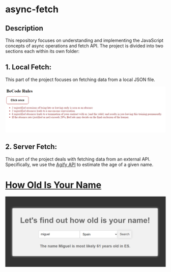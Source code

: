 # async-fetch

## Description

This repository focuses on understanding and implementing the JavaScript concepts of async operations and fetch API. The project is divided into two sections each within its own folder:

## 1. **Local Fetch**:
 This part of the project focuses on fetching data from a local JSON file.

![Alt text](<assets/pr- 1.png>)

## 2. **Server Fetch**:
 This part of the project deals with fetching data from an external API. Specifically, we use the [Agify API](https://api.agify.io) to estimate the age of a given name.

# [How Old Is Your Name ](https://how-old-is-your-name.netlify.app/)

![Alt text](<assets/pr-2.png>)

